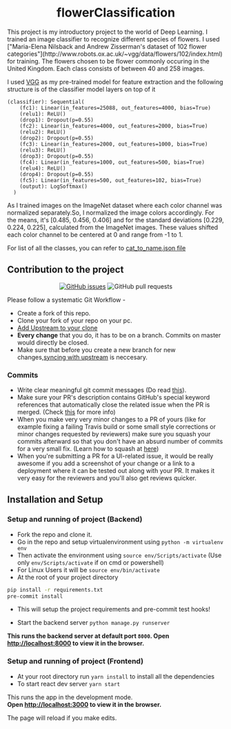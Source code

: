 <div align="center">
<h1>flowerClassification</h1>
</div>
This project is my introductory project to the world of Deep Learning. I trained an image classifier to recognize different species of flowers. I used ["Maria-Elena Nilsback and Andrew Zisserman's dataset of 102 flower categories"](http://www.robots.ox.ac.uk/~vgg/data/flowers/102/index.html) for training. The flowers chosen to be flower commonly occuring in the United Kingdom. Each class consists of between 40 and 258 images.<br/>

I used [VGG](https://arxiv.org/abs/1409.1556) as my pre-trained model for feature extraction and the following structure is of the classifier model layers on top of it 

```
(classifier): Sequential(
    (fc1): Linear(in_features=25088, out_features=4000, bias=True)
    (relu1): ReLU()
    (drop1): Dropout(p=0.55)
    (fc2): Linear(in_features=4000, out_features=2000, bias=True)
    (relu2): ReLU()
    (drop2): Dropout(p=0.55)
    (fc3): Linear(in_features=2000, out_features=1000, bias=True)
    (relu3): ReLU()
    (drop3): Dropout(p=0.55)
    (fc4): Linear(in_features=1000, out_features=500, bias=True)
    (relu4): ReLU()
    (drop4): Dropout(p=0.55)
    (fc5): Linear(in_features=500, out_features=102, bias=True)
    (output): LogSoftmax()
  )
```

As I trained images on the ImageNet dataset where each color channel was normalized separately.So, I normalized the image colors accordingly. For the means, it's [0.485, 0.456, 0.406] and for the standard deviations [0.229, 0.224, 0.225], calculated from the ImageNet images. These values shifted each color channel to be centered at 0 and range from -1 to 1.

For list of all the classes, you can refer to [cat_to_name.json file](https://github.com/shubhank-saxena/flowerClassification/blob/master/backend/cat_to_name.json)


## Contribution to the project

<div align="center">

[![GitHub issues](https://img.shields.io/github/issues/shubhank-saxena/flowerClassification?logo=github)](https://github.com/shubhank-saxena/flowerClassification/issues) ![GitHub pull requests](https://img.shields.io/github/issues-pr-raw/shubhank-saxena/flowerClassification?logo=git&logoColor=white)

</div>
Please follow a systematic Git Workflow -

- Create a fork of this repo.
- Clone your fork of your repo on your pc.
- [Add Upstream to your clone](https://help.github.com/en/github/collaborating-with-issues-and-pull-requests/configuring-a-remote-for-a-fork)
- **Every change** that you do, it has to be on a branch. Commits on master would directly be closed.
- Make sure that before you create a new branch for new changes,[syncing with upstream](https://help.github.com/en/github/collaborating-with-issues-and-pull-requests/syncing-a-fork) is neccesary.

### Commits

- Write clear meaningful git commit messages (Do read [this](http://chris.beams.io/posts/git-commit/)).
- Make sure your PR's description contains GitHub's special keyword references that automatically close the related issue when the PR is merged. (Check [this](https://github.com/blog/1506-closing-issues-via-pull-requests) for more info)
- When you make very very minor changes to a PR of yours (like for example fixing a failing Travis build or some small style corrections or minor changes requested by reviewers) make sure you squash your commits afterward so that you don't have an absurd number of commits for a very small fix. (Learn how to squash at [here](https://davidwalsh.name/squash-commits-git))
- When you're submitting a PR for a UI-related issue, it would be really awesome if you add a screenshot of your change or a link to a deployment where it can be tested out along with your PR. It makes it very easy for the reviewers and you'll also get reviews quicker.


## Installation and Setup

### Setup and running of project (Backend)

- Fork the repo and clone it.
- Go in the repo and setup virtualenvironment using
  `python -m virtualenv env`
- Then activate the environment using
  `source env/Scripts/activate` (Use only `env/Scripts/activate` if on cmd or powershell)
- For Linux Users it will be `source env/bin/activate`
- At the root of your project directory <br>

```bash
pip install -r requirements.txt
pre-commit install
```

- This will setup the project requirements and pre-commit test hooks!

- Start the backend server
  `python manage.py runserver`
  
**This runs the backend server at default port `8000`.
  Open [http://localhost:8000](http://localhost:8000) to view it in the browser.**<br />

### Setup and running of project (Frontend)

- At your root directory run `yarn install` to install all the dependencies
- To start react dev server `yarn start`

This runs the app in the development mode.<br />
**Open [http://localhost:3000](http://localhost:3000) to view it in the browser.**

The page will reload if you make edits.<br />

